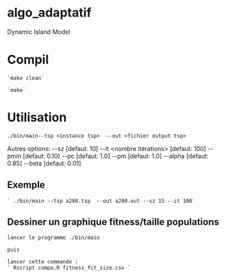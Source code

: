 # algo_adaptatif
Dynamic Island Model

# Compil

	`make clean`

	`make`


# Utilisation

 ` ./bin/main--tsp <instance tsp>  --out <fichier output tsp> `

Autres options:
 --sz <taille population> [defaut: 10] 
 --it <nombre itérations> [defaut: 100]
 --pmin <proba min> [defaut: 0.10]
 --pc <proba croisement>  [defaut: 1.0]
 --pm <proba mutation> [defaut: 1.0]
--alpha <facteur apprentissage>  [defaut: 0.85] 
 --beta <bruit> [defaut: 0.01] 


## Exemple

	` ./bin/main --tsp a280.tsp  --out a280.out --sz 15 --it 100`

## Dessiner un graphique fitness/taille populations

	lancer le programme ./bin/main
	
	puis 

	lancer cette commande :
	` Rscript compo.R fitness_fct_size.csv `

 

